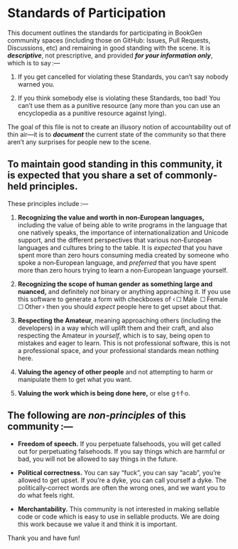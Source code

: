 #  Standards of Participation  #

This document outlines the standards for participating in BookGen
  community spaces (including those on GitHub: Issues, Pull Requests,
  Discussions, etc) and remaining in good standing with the scene.
It is **_descriptive_**, not prescriptive, and provided **_for your
  information only_**, which is to say :—

01. If you get cancelled for violating these Standards, you can’t say
      nobody warned you.

02. If you think somebody else is violating these Standards, too bad!
    You can’t use them as a punitive resource (any more than you can
      use an encyclopedia as a punitive resource against lying).

The goal of this file is not to create an illusory notion of
  accountability out of thin air—it is to **_document_** the current
  state of the community so that there aren’t any surprises for people
  new to the scene.

## To maintain good standing in this community, it is expected that you share a set of commonly‐held principles.

These principles include :—

01. **Recognizing the value and worth in non‐European languages,**
      including the value of being able to write programs in the
      language that one natively speaks, the importance of
      internationalization and Unicode support, and the different
      perspectives that various non‐European languages and cultures
      bring to the table.
    It is *expected* that you have spent more than zero hours consuming
      media created by someone who spoke a non‐European language, and
      *preferred* that you have spent more than zero hours trying to
      learn a non‐European language yourself.

02. **Recognizing the scope of human gender as something large and
      nuanced,** and definitely *not* binary or anything approaching
      it.
    If you use this software to generate a form with checkboxes of
      ‹ ☐ Male  ☐ Female  ☐ Other › then you should *expect* people
      here to get upset about that.

03. **Respecting the Amateur,** meaning approaching others (including
      the developers) in a way which will uplift them and their craft,
      and also respecting the Amateur in *yourself*, which is to say,
      being open to mistakes and eager to learn.
    This is not professional software, this is not a professional
      space, and your professional standards mean nothing here.

04. **Valuing the agency of other people** and not attempting to harm
      or manipulate them to get what you want.

05. **Valuing the work which is being done here,** or else g·t·f·o.

## The following are *non‐principles* of this community :—

 +  **Freedom of speech.**
    If you perpetuate falsehoods, you will get called out for
      perpetuating falsehoods.
    If you say things which are harmful or bad, you will not be allowed
      to say things in the future.

 +  **Political correctness.**
    You can say “fuck”, you can say “acab”, you’re allowed to get
      upset.
    If you’re a dyke, you can call yourself a dyke.
    The politically‐correct words are often the wrong ones, and we want
      you to do what feels right.

 +  **Merchantability.**
    This community is not interested in making sellable code or code
      which is easy to use in sellable products.
    We are doing this work because we value it and think it is
      important.

Thank you and have fun!
